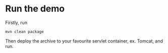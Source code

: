 # Run the demo

Firstly, run

```
mvn clean package
```

Then deploy the archive to your favourite servlet container, ex. Tomcat, and run.
